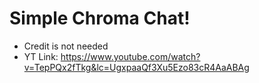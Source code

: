 # Simple Chroma Chat!
- Credit is not needed
- YT Link: https://www.youtube.com/watch?v=TepPQx2fTkg&lc=UgxpaaQf3Xu5Ezo83cR4AaABAg

